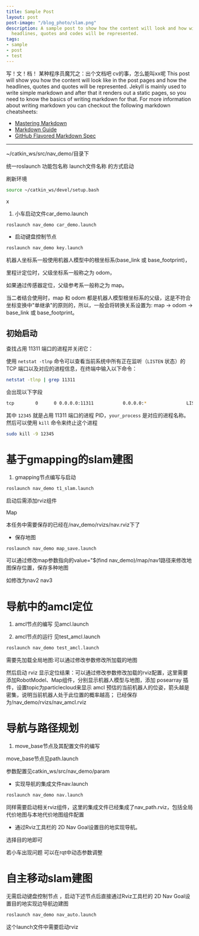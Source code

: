 ```yaml
---
title: Sample Post
layout: post
post-image: "/blog_photo/slam.png"
description: A sample post to show how the content will look and how will different
  headlines, quotes and codes will be represented.
tags:
- sample
- post
- test
---
```

写！文！档！
某种程序员魔咒之：出个文档吧
cv的事，怎么能叫xx呢
This post will show you how the content will look like in the post pages and how the headlines, quotes and quotes will be represented. Jekyll is mainly used to write simple markdown and after that it renders out a static pages, so you need to know the basics of writing markdown for that.
For more information about writing markdown you can checkout the following markdown cheatsheets:
* [Mastering Markdown](https://guides.github.com/features/mastering-markdown/)
* [Markdown Guide](https://www.markdownguide.org/cheat-sheet/)
* [GitHub Flavored Markdown Spec](https://github.github.com/gfm/)

---




\~/catkin\_ws/src/nav\_demo/目录下

统一roslaunch 功能包名称 launch文件名称 的方式启动

刷新环境

```bash
source ~/catkin_ws/devel/setup.bash
```

x

1. 小车启动文件car\_demo.launch

```bash
roslaunch nav_demo car_demo.launch
```

* 启动键盘控制节点

```bash
roslaunch nav_demo key.launch
```

机器人坐标系一般使用机器人模型中的根坐标系(base\_link 或 base\_footprint)，

里程计定位时，父级坐标系一般称之为 odom，

如果通过传感器定位，父级参考系一般称之为 map。

当二者结合使用时，map 和 odom 都是机器人模型根坐标系的父级，这是不符合坐标变换中"单继承"的原则的，所以，一般会将转换关系设置为: map -> odom -> base\_link 或 base\_footprint。

## 初始启动



查找占用 11311 端口的进程并关闭它：

使用 `netstat -tlnp` 命令可以查看当前系统中所有正在监听（`LISTEN` 状态）的 TCP 端口以及对应的进程信息，在终端中输入以下命令：



```bash
netstat -tlnp | grep 11311
```

会出现以下字段

```bash
tcp        0      0 0.0.0.0:11311           0.0.0.0:*               LISTEN      12345/your_process
```



其中 `12345` 就是占用 11311 端口的进程 PID，`your_process` 是对应的进程名称。然后可以使用 `kill` 命令来终止这个进程

```bash
sudo kill -9 12345
```

# 基于gmapping的slam建图

1. gmapping节点编写与启动

```bash
roslaunch nav_demo t1_slam.launch
```

启动后需添加rviz组件

Map&#x20;

本任务中需要保存的已经在/nav\_demo/rvizs/nav.rviz下了



* 保存地图

```bash
roslaunch nav_demo map_save.launch
```

可以通过修改map参数指向的value="$(find nav\_demo)/map/nav1路径来修改地图保存位置，保存多种地图

如修改为nav2 nav3

# 导航中的amcl定位

1. amcl节点的编写 见amcl.launch

2. amcl节点的运行 见test\_amcl.launch

```bash
roslaunch nav_demo test_amcl.launch
```

需要先加载全局地图:可以通过修改参数修改所加载的地图

然后启动 rviz 显示定位结果：可以通过修改参数修改加载的rviz配置，这里需要添加RobotModel、Map组件，分别显示机器人模型与地图，添加 posearray 插件，设置topic为particlecloud来显示 amcl 预估的当前机器人的位姿，箭头越是密集，说明当前机器人处于此位置的概率越高； 已经保存为/nav\_demo/rvizs/nav\_amcl.rviz

# 导航与路径规划

1. move\_base节点及其配置文件的编写

move\_base节点见path.launch

参数配置见catkin\_ws/src/nav\_demo/param



* 实现导航的集成文件nav.launch

```bash
roslaunch nav_demo nav.launch
```

同样需要启动相关rviz组件，这里的集成文件已经集成了nav\_path.rviz，包括全局代价地图与本地代价地图组件配置

* 通过Rviz工具栏的 2D Nav Goal设置目的地实现导航。

选择目的地即可



若小车出现问题 可以在rqt中动态参数调整

# 自主移动slam建图

无需启动键盘控制节点 ，启动下述节点后直接通过Rviz工具栏的 2D Nav Goal设置目的地实现边导航边建图

```bash
roslaunch nav_demo nav_auto.launch
```

这个launch文件中需要启动rviz&#x20;
